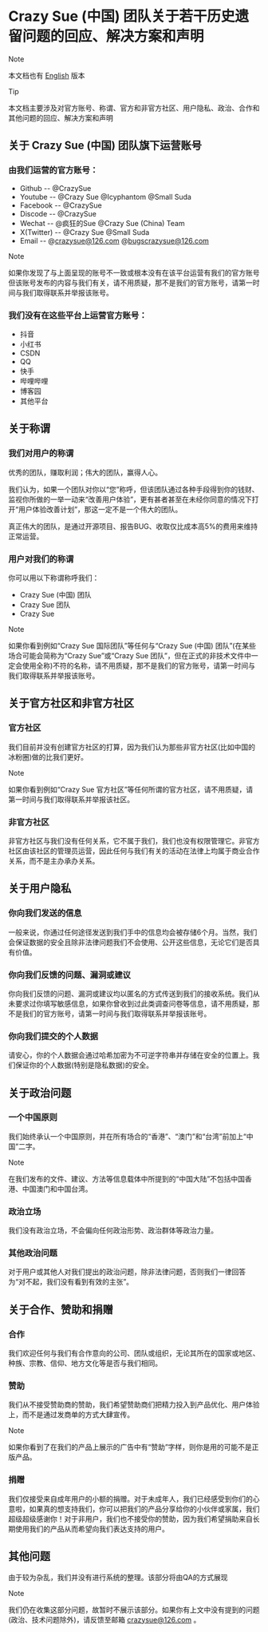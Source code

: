 # Crazy Sue (中国) 团队关于若干历史遗留问题的回应、解决方案和声明

> [!NOTE]
> 本文档也有 [English](https://github.com/CrazySue/CrazySue/blob/main/English-%E5%85%B3%E4%BA%8E%E5%8E%86%E5%8F%B2%E9%81%97%E7%95%99%E9%97%AE%E9%A2%98%E7%9A%84%E5%9B%9E%E5%BA%94%E3%80%81%E8%A7%A3%E5%86%B3%E6%96%B9%E6%A1%88%E5%92%8C%E5%A3%B0%E6%98%8E) 版本

> [!TIP]
> 本文档主要涉及对官方账号、称谓、官方和非官方社区、用户隐私、政治、合作和其他问题的回应、解决方案和声明


## 关于 Crazy Sue (中国) 团队旗下运营账号

### 由我们运营的官方账号：
- Github -- @CrazySue
- Youtube -- @Crazy Sue @Icyphantom @Small Suda
- Facebook -- @CrazySue
- Discode -- @CrazySue
- Wechat -- @疯狂的Sue @Crazy Sue (China) Team
- X(Twitter) -- @Crazy Sue @Small Suda
- Email -- @crazysue@126.com @bugscrazysue@126.com
> [!NOTE]
> 如果你发现了与上面呈现的账号不一致或根本没有在该平台运营有我们的官方账号但该账号发布的内容与我们有关，请不用质疑，那不是我们的官方账号，请第一时间与我们取得联系并举报该账号。

### 我们没有在这些平台上运营官方账号：
- 抖音
- 小红书
- CSDN
- QQ
- 快手
- 哔哩哔哩
- 博客园
- 其他平台

## 关于称谓

### 我们对用户的称谓
优秀的团队，赚取利润；伟大的团队，赢得人心。

我们认为，如果一个团队对你以“您”称呼，但该团队通过各种手段得到你的钱财、监视你所做的一举一动来“改善用户体验”，更有甚者甚至在未经你同意的情况下打开“用户体验改善计划”，那这一定不是一个伟大的团队。

真正伟大的团队，是通过开源项目、报告BUG、收取仅比成本高5%的费用来维持正常运营。

### 用户对我们的称谓
你可以用以下称谓称呼我们：
- Crazy Sue (中国) 团队
- Crazy Sue 团队
- Crazy Sue
> [!NOTE]
> 如果你看到例如“Crazy Sue 国际团队”等任何与“Crazy Sue (中国) 团队”(在某些场合可能会简称为“Crazy Sue”或“Crazy Sue 团队”，但在正式的非技术文件中一定会使用全称)不符的名称，请不用质疑，那不是我们的官方账号，请第一时间与我们取得联系并举报该账号。

## 关于官方社区和非官方社区

### 官方社区
我们目前并没有创建官方社区的打算，因为我们认为那些非官方社区(比如中国的冰粉圈)做的比我们更好。
> [!NOTE]
> 如果你看到例如“Crazy Sue 官方社区”等任何所谓的官方社区，请不用质疑，请第一时间与我们取得联系并举报该社区。

### 非官方社区
非官方社区与我们没有任何关系，它不属于我们，我们也没有权限管理它。非官方社区由该社区的管理员运营，因此任何与我们有关的活动在法律上均属于商业合作关系，而不是主办承办关系。

## 关于用户隐私

### 你向我们发送的信息
一般来说，你通过任何途径发送到我们手中的信息均会被存储6个月。当然，我们会保证数据的安全且除非法律问题我们不会使用、公开这些信息，无论它们是否具有价值。

### 你向我们反馈的问题、漏洞或建议
你向我们反馈的问题、漏洞或建议均以匿名的方式传送到我们的接收系统。我们从未要求过你填写敏感信息，如果你曾收到过此类调查问卷等信息，请不用质疑，那不是我们的官方账号，请第一时间与我们取得联系并举报该账号。

### 你向我们提交的个人数据
请安心，你的个人数据会通过哈希加密为不可逆字符串并存储在安全的位置上。我们保证你的个人数据(特别是隐私数据)的安全。

## 关于政治问题

### 一个中国原则
我们始终承认一个中国原则，并在所有场合的“香港”、“澳门”和“台湾”前加上“中国”二字。
> [!NOTE]
> 在我们发布的文件、建议、方法等信息载体中所提到的“中国大陆”不包括中国香港、中国澳门和中国台湾。

### 政治立场
我们没有政治立场，不会偏向任何政治形势、政治群体等政治力量。

### 其他政治问题
对于用户或其他人对我们提出的政治问题，除非法律问题，否则我们一律回答为“对不起，我们没有看到有效的主张”。

## 关于合作、赞助和捐赠

### 合作
我们欢迎任何与我们有合作意向的公司、团队或组织，无论其所在的国家或地区、种族、宗教、信仰、地方文化等是否与我们相同。

### 赞助
我们从不接受赞助商的赞助，我们希望赞助商们把精力投入到产品优化、用户体验上，而不是通过发商单的方式大肆宣传。
> [!NOTE]
> 如果你看到了在我们的产品上展示的广告中有“赞助”字样，则你是用的可能不是正版产品。

### 捐赠
我们仅接受来自成年用户的小额的捐赠。对于未成年人，我们已经感受到你们的心意啦，如果真的想支持我们，你可以把我们的产品分享给你的小伙伴或家属，我们超级超级感谢你！对于非用户，我们也不接受你的赞助，因为我们希望捐助来自长期使用我们的产品从而希望向我们表达支持的用户。

## 其他问题
由于较为杂乱，我们并没有进行系统的整理。该部分将由QA的方式展现

> [!NOTE]
> 我们仍在收集这部分问题，故暂时不展示该部分。如果你有上文中没有提到的问题(政治、技术问题除外)，请反馈至邮箱 crazysue@126.com 。
